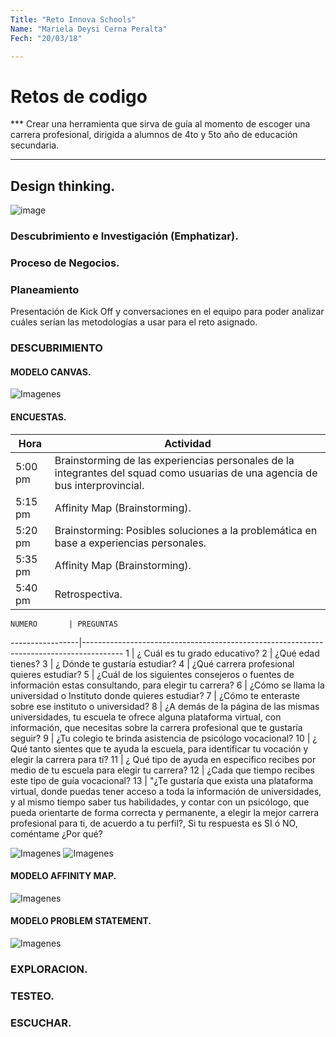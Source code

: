 ```yaml
---
Title: "Reto Innova Schools"
Name: "Mariela Deysi Cerna Peralta"
Fech: "20/03/18"

---
```

# Retos de codigo

*** Crear una herramienta que sirva de guía al momento de escoger una carrera profesional, dirigida a alumnos de 4to y 5to año de educación secundaria.

***

## Design thinking.
![image](https://user-images.githubusercontent.com/32305619/37705819-3f069ef8-2ccb-11e8-8af3-88b68fd1e8c4.png)

### Descubrimiento e Investigación (Emphatizar).
### Proceso de Negocios.
### Planeamiento

Presentación de Kick Off y conversaciones en el equipo para poder analizar cuáles serían las metodologías a usar para el reto asignado.

### DESCUBRIMIENTO

#### MODELO CANVAS.
![Imagenes](canvas.jpg) 

#### ENCUESTAS.

Hora             | Actividad 
-----------------|----------------------------------------------------------------------------------------
    5:00 pm      | Brainstorming de las experiencias personales de la integrantes del squad como usuarias de una agencia de bus interprovincial.
    5:15 pm      | Affinity Map (Brainstorming).
    5:20 pm      | Brainstorming: Posibles soluciones a la problemática en base a experiencias personales.
    5:35 pm      | Affinity Map (Brainstorming).
    5:40 pm      | Retrospectiva.

    NUMERO       | PREGUNTAS
-----------------|----------------------------------------------------------------------------------------
    1            | ¿ Cuál es tu grado educativo?
    2            | ¿Qué edad tienes?
    3            | ¿ Dónde te gustaría estudiar?
    4            | ¿Qué carrera profesional quieres estudiar?
    5            | ¿Cuál de los siguientes consejeros o fuentes de información estas consultando, para elegir tu carrera?
    6            | ¿Cómo se llama la universidad o Instituto donde quieres estudiar?
    7            | ¿Cómo te enteraste sobre ese instituto o universidad?
    8            | ¿A demás de la página de las mismas universidades, tu escuela te ofrece alguna plataforma virtual, con información, que necesitas sobre la carrera profesional que te gustaría seguir?
    9            | ¿Tu colegio te brinda asistencia de psicólogo vocacional?
    10           | ¿ Qué tanto sientes que te ayuda la escuela, para identificar tu vocación y elegir la carrera para tí?
    11           | ¿ Qué tipo de ayuda en especifico recibes por medio de tu escuela para elegir tu carrera?
    12           | ¿Cada que tiempo recibes este tipo de guía vocacional?
    13           | "¿Te gustaría que exista una plataforma virtual, donde puedas tener acceso a toda la información de universidades, y al mismo tiempo saber tus habilidades, y contar con un psicólogo, que pueda orientarte de forma correcta y permanente, a elegir la mejor carrera profesional para ti, de acuerdo a tu perfil?, Si tu respuesta es SI ó NO, coméntame ¿Por qué?
  

![Imagenes](encuestas.png) 
![Imagenes](encuestas3.png) 

#### MODELO AFFINITY MAP.
![Imagenes](affinityMap1.jpg) 

#### MODELO PROBLEM STATEMENT.
![Imagenes](problemstatement.jpg) 


### EXPLORACION.
### TESTEO.
### ESCUCHAR.


